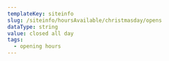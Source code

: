 ```yaml
---
templateKey: siteinfo
slug: /siteinfo/hoursAvailable/christmasday/opens
dataType: string
value: closed all day
tags:
  - opening hours
---
```



